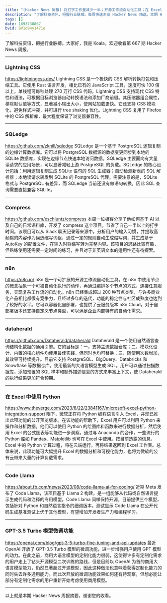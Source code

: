 ```yaml
---
title: "[Hacker News 周报] 将打字工作量减少一半；开源工作流自动化工具；在 Excel 中使用 Python"
description: "了解科技资讯，把握行业脉搏。每周快速浏览 Hacker News 精选。本期 Hacker Newsletter 地址：https://mailchi.mp/hackernewsletter/667"
tags: []
date: 1693738867
bvid: BV1o94y1471e
---
```

了解科技资讯，把握行业脉搏。大家好，我是 Koala。欢迎收看第 667 期 Hacker News 周报。

---
### Lightning CSS
https://lightningcss.dev/
Lightning CSS 是一个极快的 CSS 解析转换打包和压缩工具。它使用 Rust 语言开发，相比已有的 JavaScript 工具，速度可快 100 倍以上。单线程可每秒处理 270 万行 CSS 代码。Lightning CSS 支持现代 CSS 特性和语法，可根据目标浏览器自动转换语法和添加厂商前缀。其压缩器组合属性，移除默认值等方式，显著减小输出大小，使网站加载更快。它还支持 CSS 模块化，避免样式冲突，并可进行 tree shaking 优化。Lightning CSS 复用了 Firefox 中的 CSS 解析库，最大程度保证了浏览器兼容性。

---
### SQLedge
https://github.com/zknill/sqledge
SQLedge 是一个基于 PostgreSQL 逻辑复制的边缘计算数据库。它可以将 PostgreSQL 数据源的数据变更同步到本地的 SQLite 数据库，实现在边缘节点快速本地访问数据。SQLedge 主要面向有大量读请求的应用场景，可以显著减轻上游 PostgreSQL 的负载。SQLedge 的核心设计包括：利用逻辑复制生成 SQLite 语句的 SQL 生成器；自动检测新表的 SQL 解析器；本地读请求转发到 SQLite 的 PostgreSQL 代理。需要注意的是，SQLite 格式与 PostgreSQL 有差异，而 SQLedge 当前还没有做语句转换，因此 SQL 查询需要直接兼容 SQLite。

---
### Compress
https://github.com/eschluntz/compress
本周一位极客分享了他如何基于 AI 以及自己的日常语料库，开发了 compress 这个项目，节省了自己一半以上的打字时间。该项目可以从 Slack 聊天记录等来源中，分析用户的输入习惯，并提取高频输的内容作为候选缩写词组，通过一定的规则自动生成缩写词，并生成基于 AutoKey 的配置文件，在输入时将缩写转为完整内容。该项目的思路比较有趣，但熟练使用还需要一定时间的练习，并且对于非英语文本的适用性还有待探索。

---
### n8n
https://n8n.io/
n8n 是一个可扩展的开源工作流自动化工具。在 n8n 中使用节点的概念抽象一个可被自动化执行的动作，再通过编排多个节点的方式，连接任意服务，实现复杂工作流的自动化。n8n 已经集成超过 200 种节点类型，与许多商业化产品相比都很有竞争力，且经过多年的迭代，功能的稳定性与社区成熟度也达到了较好的水平。它可以容器化自部署，也提供了云服务版本 n8n Cloud。对于自部署版本还支持自定义节点类型，可以满足企业内部特有的自动化需求。

---
### dataherald
https://github.com/Dataherald/dataherald
Dataherald 是一个使用自然语言查询结构化数据的通用引擎。它的目标是：一，支持主流数据仓库；二，模块化设计，内置的核心组件均使用最佳实践，但同时也均可替换；三，随使用次数增加，其效果可持续提升。目前它支持 PostgreSQL、BigQuery、Databricks 和 Snowflake 等数据仓库。使用最新的大语言模型生成 SQL。用户可以通过扫描数据库，添加预置的 SQL 样本和额外描述信息的方式来丰富上下文，使 Dataherald 的执行结果更加符合预期。

---
### 在 Excel 中使用 Python
https://www.theverge.com/2023/8/22/23841167/microsoft-excel-python-integration-support
眼下，微软正在将 Python 编程语言引入 Excel，并现已推出此项功能的公开预览版本。在该功能的帮助下，Excel 用户可以利用 Python 来操作和分析数据。他们可以使用 Python 的绘图库和函数来进行数据分析，然后使用 Excel 的公式图表等功能进一步洞察。通过与 Anaconda 的合作，一些流行的 Python 库如 Pandas、Matplotlib 也可在 Excel 中使用。按目前透露的信息，Excel 中的 Python 计算过程，将在云端运行，再将结果返回到 Excel 工作表。总体来说，此项功能可大幅提升 Excel 的数据分析和可视化能力，也将为微软的公有云带来大量的计算负载需求。

---
### Code Llama
https://about.fb.com/news/2023/08/code-llama-ai-for-coding/
近期 Meta 发布了 Code Llama，该项目基于 Llama 2 构建，是一组能够从代码或自然语言提示生成代码和注释的专用模型。Code Llama 同样保持开源，目前提供三个模型，包括针对 Python 和自然语言指令的细调版本。测试显示 Code Llama 在公开代码生成基准测试上优于其他模型，有望增加开发者生产力和编程学习。

---
### GPT-3.5 Turbo 模型微调功能
https://openai.com/blog/gpt-3-5-turbo-fine-tuning-and-api-updates
最近 OpenAI 开放了 GPT-3.5 Turbo 模型的微调功能，进一步增强用户使用 GPT 模型的动力。在此之前，商用大语言模型的定制化能力很弱，这使得许多有定制化需求的用户走上了钻头开源模型二次训练的路线，但是目前以 OpenAI 为首的商用大语言模型能力，仍然显著超过开源模型，因此这种做法也意味着获得定制化能力的同时失去许多通用能力。而此次开放的微调功能效果如何还有待观察，但想必能让部分有定制化需求的用户重新开始考虑使用商用模型。

---
以上就是本期 Hacker News 周报摘要，谢谢您的收看。


